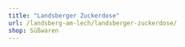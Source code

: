 ```yaml
---
title: "Landsberger Zuckerdose"
url: /landsberg-am-lech/landsberger-zuckerdose/
shop: Süßwaren
---
```

